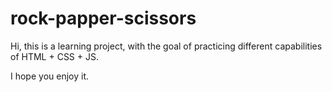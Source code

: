 # rock-papper-scissors
Hi, this is a learning project, with the goal of practicing different capabilities of HTML + CSS + JS.

I hope you enjoy it.
